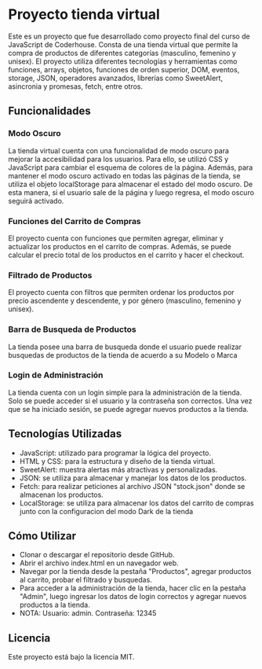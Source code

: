 # Proyecto tienda virtual
Este es un proyecto que fue desarrollado como proyecto final del curso de JavaScript de Coderhouse. Consta de una tienda virtual que permite la compra de productos de diferentes categorías (masculino, femenino y unisex). El proyecto utiliza diferentes tecnologías y herramientas como funciones, arrays, objetos, funciones de orden superior, DOM, eventos, storage, JSON, operadores avanzados, librerías como SweetAlert, asincronia y promesas, fetch, entre otros.

## Funcionalidades

### Modo Oscuro
La tienda virtual cuenta con una funcionalidad de modo oscuro para mejorar la accesibilidad para los usuarios. Para ello, se utilizó CSS y JavaScript para cambiar el esquema de colores de la página.
Además, para mantener el modo oscuro activado en todas las páginas de la tienda, se utiliza el objeto localStorage para almacenar el estado del modo oscuro. De esta manera, si el usuario sale de la página y luego regresa, el modo oscuro seguirá activado.

### Funciones del Carrito de Compras
El proyecto cuenta con funciones que permiten agregar, eliminar y actualizar los productos en el carrito de compras. Además, se puede calcular el precio total de los productos en el carrito y hacer el checkout.

### Filtrado de Productos
El proyecto cuenta con filtros que permiten ordenar los productos por precio ascendente y descendente, y por género (masculino, femenino y unisex).

### Barra de Busqueda de Productos
La tienda posee una barra de busqueda donde el usuario puede realizar busquedas de productos de la tienda de acuerdo a su Modelo o Marca

### Login de Administración
La tienda cuenta con un login simple para la administración de la tienda. Solo se puede acceder si el usuario y la contraseña son correctos. Una vez que se ha iniciado sesión, se puede agregar nuevos productos a la tienda.

## Tecnologías Utilizadas
* JavaScript: utilizado para programar la lógica del proyecto.
* HTML y CSS: para la estructura y diseño de la tienda virtual.
* SweetAlert: muestra alertas más atractivas y personalizadas.
* JSON: se utiliza para almacenar y manejar los datos de los productos.
* Fetch: para realizar peticiones al archivo JSON "stock.json" donde se almacenan los productos.
* LocalStorage: se utiliza para almacenar los datos del carrito de compras junto con la configuracion del modo Dark de la tienda

## Cómo Utilizar
* Clonar o descargar el repositorio desde GitHub.
* Abrir el archivo index.html en un navegador web.
* Navegar por la tienda desde la pestaña "Productos", agregar productos al carrito, probar el filtrado y busquedas.
* Para acceder a la administración de la tienda, hacer clic en la pestaña "Admin", luego ingresar los datos de login correctos y agregar nuevos productos a la tienda.
* NOTA: Usuario: admin. Contraseña: 12345

## Licencia
Este proyecto está bajo la licencia MIT.